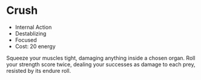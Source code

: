# Crush

- Internal Action
- Destablizing
- Focused
- Cost: 20 energy

Squeeze your muscles tight, damaging anything inside a chosen organ. Roll your
strength score twice, dealing your successes as damage to each prey, resisted by
its endure roll.
